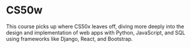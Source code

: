 # CS50w
This course picks up where CS50x leaves off, diving more deeply into the design and implementation of web apps with Python, JavaScript, and SQL using frameworks like Django, React, and Bootstrap.

